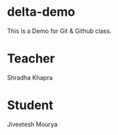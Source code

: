 # delta-demo
This is a Demo for Git &amp; Github class.

# Teacher
<!-- teacher bold me laane ke liye used # -->
Shradha Khapra

# Student
Jiveetesh Mourya